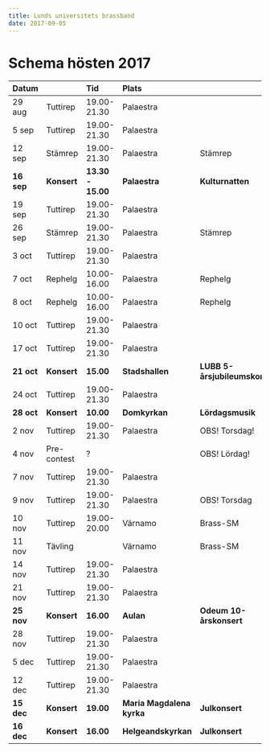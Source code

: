 ```yaml
---
title: Lunds universitets brassband
date: 2017-09-05
---
```


# Schema hösten 2017

| Datum  |             | Tid           | Plats                 |                               | Fika                 |
|:-------|:------------|:--------------|:----------------------|:------------------------------|:---------------------|
| 29 aug | Tuttirep    | 19.00-21.30   | Palaestra             |                               | Karna Eilert         |
| 5 sep  | Tuttirep    | 19.00-21.30   | Palaestra             |                               | Monica Kaija         |
| 12 sep | Stämrep     | 19.00-21.30   | Palaestra             | Stämrep                       | Josefine Ekdahl      |
| **16 sep** | **Konsert** | **13.30 - 15.00** | **Palaestra**             | **Kulturnatten**                  |                      |
| 19 sep | Tuttirep    | 19.00-21.30   | Palaestra             |                               | Rikard Lindahl       |
| 26 sep | Stämrep     | 19.00-21.30   | Palaestra             | Stämrep                       | Olov Ferm            |
| 3 oct  | Tuttirep    | 19.00-21.30   | Palaestra             |                               | Hampus Holmander     |
| 7 oct  | Rephelg     | 10.00-16.00   | Palaestra             | Rephelg                       | Emil Nordh           |
| 8 oct  | Rephelg     | 10.00-16.00   | Palaestra             | Rephelg                       | Anna Lindholm        |
| 10 oct | Tuttirep    | 19.00-21.30   | Palaestra             |                               | Einar Nordengren     |
| 17 oct | Tuttirep    | 19.00-21.30   | Palaestra             |                               | Peder Andersson      |
| **21 oct** | **Konsert** | **15.00**         | **Stadshallen**           | **LUBB 5-årsjubileumskonsert**|                      |
| 24 oct | Tuttirep    | 19.00-21.30   | Palaestra             |                               | Carl-Johan Ceberberg |
| **28 oct** | **Konsert** | **10.00**         | **Domkyrkan**             | **Lördagsmusik**                  |                      |
| 2 nov  | Tuttirep    | 19.00-21.30   | Palaestra             | OBS! Torsdag!                 | Roger Karlsson       |
| 4 nov  | Pre-contest | ?             |                       | OBS! Lördag!                  |                      |
| 7 nov  | Tuttirep    | 19.00-21.30   | Palaestra             |                               | Andreas Gustafsson   |
| 9 nov  | Tuttirep    | 19.00-21.30   | Palaestra             | OBS! Torsdag                  | Per-Ola Wiking       |
| 10 nov | Tuttirep    | 19.00-20.00   | Värnamo               | Brass-SM                      |                      |
| 11 nov | Tävling     |               | Värnamo               | Brass-SM                      |                      |
| 14 nov | Tuttirep    | 19.00-21.30   | Palaestra             |                               | Alva Thorell         |
| 21 nov | Tuttirep    | 19.00-21.30   | Palaestra             |                               | Connie Roslund       |
| **25 nov** | **Konsert** | **16.00**         | **Aulan**                 | **Odeum 10-årskonsert**           |                      |
| 28 nov | Tuttirep    | 19.00-21.30   | Palaestra             |                               | Pär-Ola Jansell      |
| 5 dec  | Tuttirep    | 19.00-21.30   | Palaestra             |                               | Niklas Mårtensson    |
| 12 dec | Tuttirep    | 19.00-21.30   | Palaestra             |                               | Sam Persson          |
| **15 dec** | **Konsert** | **19.00**         | **Maria Magdalena kyrka** | **Julkonsert**                    |                      |
| **16 dec** | **Konsert** | **16.00**        | **Helgeandskyrkan**       | **Julkonsert**                    |                      |
